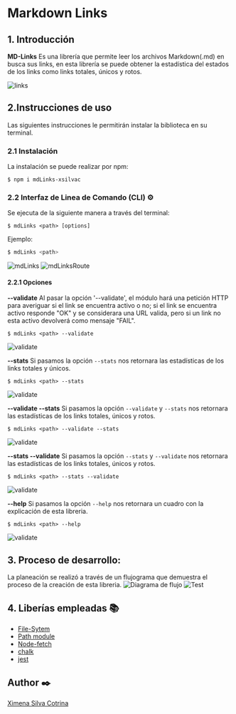 # Markdown Links

## 1. Introducción

**MD-Links** Es una librería que permite leer los archivos Markdown(.md) en busca sus links, en esta librería se puede obtener la estadística del estados de los links como links totales, únicos y rotos.

![links](img/LINKS.jpg)

 ## 2.Instrucciones de uso

 Las siguientes instrucciones le permitirán instalar la biblioteca en su terminal.

 ### 2.1 Instalación

 La instalación se puede realizar por npm:

 ```
$ npm i mdLinks-xsilvac
```
 ### 2.2 Interfaz de Linea de Comando (CLI) ⚙️

Se ejecuta de la siguiente manera a través del terminal:

```
$ mdLinks <path> [options]
```

 Ejemplo:

```sh
$ mdLinks <path>
```
![mdLinks](img/mdLinks.png)
![mdLinksRoute](img/mdLinksRoute.png)

#### 2.2.1 Opciones

**--validate**
Al pasar la opción '--validate', el módulo hará una petición HTTP para averiguar si el link se encuentra activo o no; si el link se encuentra activo responde "OK" y se considerara una URL valida, pero si un link no esta activo devolverá como mensaje "FAIL".

```
$ mdLinks <path> --validate
```
![validate](img/validate.png)

**--stats**
Si pasamos la opción `--stats` nos retornara las estadísticas de los links totales y únicos.

```
$ mdLinks <path> --stats
```
![validate](img/stats.png)

**--validate --stats**
Si pasamos la opción `--validate` y `--stats`  nos retornara las estadísticas de los links totales, únicos y rotos.

```
$ mdLinks <path> --validate --stats
```
![validate](img/validateAndStats.png)

**--stats --validate**
Si pasamos la opción `--stats` y `--validate`  nos retornara las estadísticas de los links totales, únicos y rotos.

```
$ mdLinks <path> --stats --validate
```
![validate](img/statsAndValidate.png)

**--help**
Si pasamos la opción `--help` nos retornara un cuadro con la explicación de esta libreria.

```
$ mdLinks <path> --help
```
![validate](img/help.png)

## 3. Proceso de desarrollo:
La planeación se realizó a través de un flujograma que demuestra el proceso de la creación de esta libreria.
![Diagrama de flujo](img/FlujogramaFinal.drawio.png)
![Test](img/test.png)

## 4. Liberías empleadas 📚

- [File-Sytem](https://nodejs.org/dist/latest-v17.x/docs/api/fs.html#file-system)
- [Path module](https://nodejs.org/dist/latest-v17.x/docs/api/path.html)
- [Node-fetch](https://nodejs.org/dist/latest-v17.x/docs/api/fs.html#file-system)
- [chalk](https://www.npmjs.com/package/chalk/v/4.1.0) 
- [jest](https://jestjs.io/docs/api) 


## Author ✒️
[Ximena Silva Cotrina](https://github.com/xsilvac)
